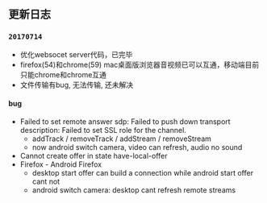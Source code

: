 ## 更新日志

### `20170714`

+ 优化websocet server代码，已完毕
+ firefox(54)和chrome(59) mac桌面版浏览器音视频已可以互通，移动端目前只能chrome和chrome互通
+ 文件传输有bug, 无法传输, 还未解决

#### bug
+ Failed to set remote answer sdp: Failed to push down transport description: Failed to set SSL role for the channel.
    -    addTrack / removeTrack / addStream / removeStream
    -    now android switch camera, video can refresh, audio no sound
+ Cannot create offer in state have-local-offer
+ Firefox - Android Firefox
    -    desktop start offer can build a connection while android start offer cant not
    -    android switch camera: desktop cant refresh remote streams